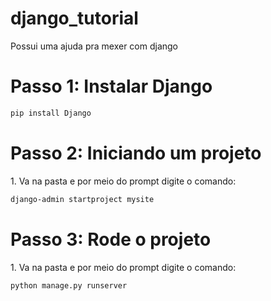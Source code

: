 # django_tutorial
Possui uma ajuda pra mexer com django
<h1>Passo 1: Instalar Django</h1>

```bash
pip install Django
```
<h1>Passo 2: Iniciando um projeto</h1>
<p>1. Va na pasta e por meio do prompt digite o comando: </p>

```bash
django-admin startproject mysite
```

<h1>Passo 3: Rode o projeto</h1>
<p>1. Va na pasta e por meio do prompt digite o comando: </p>

```bash
python manage.py runserver
```
